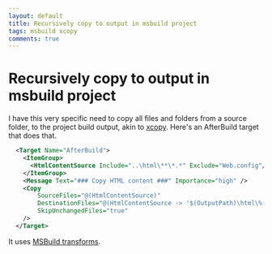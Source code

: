 ```yaml
---
layout: default
title: Recursively copy to output in msbuild project
tags: msbuild xcopy
comments: true
---
```

# Recursively copy to output in msbuild project

I have this very specific need to copy all files and folders from a source folder, to the project build output, akin to [xcopy](_posts/2013/2013-01-09-xcopy.md). Here's an AfterBuild target that does that.

```xml
  <Target Name="AfterBuild">
    <ItemGroup>
      <HtmlContentSource Include="..\html\**\*.*" Exclude="Web.config"/>
    </ItemGroup>
    <Message Text="### Copy HTML content ###" Importance="high" />
    <Copy
        SourceFiles="@(HtmlContentSource)"
        DestinationFiles="@(HtmlContentSource -> '$(OutputPath)\html\%(RecursiveDir)%(Filename)%(Extension)')"
        SkipUnchangedFiles="true"
    />
  </Target>
```

It uses [MSBuild transforms](https://docs.microsoft.com/en-us/visualstudio/msbuild/msbuild-transforms).
